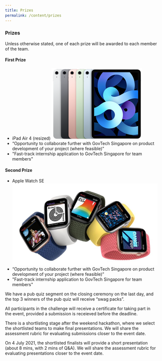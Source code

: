 ```yaml
---
title: Prizes
permalink: /content/prizes
---
```


### **Prizes**
<!-- TODO don't forget to downsize the pictures! -->
Unless otherwise stated, one of each prize will be awarded to each member of the team.

#### **First Prize**
- iPad Air 4 (resized)
![ipad-air](images/rsz_ipad_air.png)
- “Opportunity to collaborate further with GovTech Singapore on product development of your project (where feasible)”
- "Fast-track internship application to GovTech Singapore for team members"

#### **Second Prize**
- Apple Watch SE
![apple-watch](images/rsz_apple_watch.jpg)
- “Opportunity to collaborate further with GovTech Singapore on product development of your project (where feasible)”
- "Fast-track internship application to GovTech Singapore for team members"

We have a pub quiz segment on the closing ceremony on the last day, and the top 3 winners of the pub quiz will receive “swag packs”.

All participants in the challenge will receive a certificate for taking part in the event, provided a submission is receieved before the deadline.

There is a shortlisting stage after the weekend hackathon, where we select the shortlisted teams to make final presentations. We will share the assessment rubric for evaluating submissions closer to the event date.

On 4 July 2021, the shortlisted finalists will provide a short presentation (about 8 mins, with 2 mins of Q&A). We will share the assessment rubric for evaluating presentations closer to the event date.